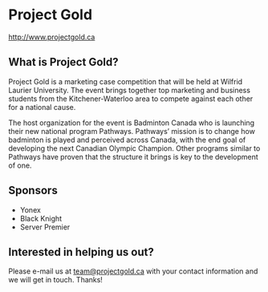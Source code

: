 # Project Gold

http://www.projectgold.ca

## What is Project Gold?

Project Gold is a marketing case competition that will be held at Wilfrid Laurier University. The event brings together top marketing and business students from the Kitchener-Waterloo area to compete against each other for a national cause.

The host organization for the event is Badminton Canada who is launching their new national program Pathways. Pathways’ mission is to change how badminton is played and perceived across Canada, with the end goal of developing the next Canadian Olympic Champion. Other programs similar to Pathways have proven that the structure it brings is key to the development of one.

## Sponsors

- Yonex
- Black Knight
- Server Premier

## Interested in helping us out?

Please e-mail us at team@projectgold.ca with your contact information and we will get in touch. Thanks!
